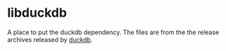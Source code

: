 # libduckdb

A place to put the duckdb dependency.
The files are from the the release archives released by [duckdb](https://github.com/duckdb/duckdb/).
